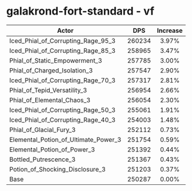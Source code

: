 # galakrond-fort-standard - vf
| Actor | DPS | Increase |
|---|:---:|:---:|
|Iced_Phial_of_Corrupting_Rage_95_3|260234|3.97%|
|Iced_Phial_of_Corrupting_Rage_85_3|258965|3.47%|
|Phial_of_Static_Empowerment_3|257785|3.00%|
|Phial_of_Charged_Isolation_3|257547|2.90%|
|Iced_Phial_of_Corrupting_Rage_70_3|257317|2.81%|
|Phial_of_Tepid_Versatility_3|256954|2.66%|
|Phial_of_Elemental_Chaos_3|256054|2.30%|
|Iced_Phial_of_Corrupting_Rage_50_3|255061|1.91%|
|Iced_Phial_of_Corrupting_Rage_40_3|254003|1.48%|
|Phial_of_Glacial_Fury_3|252112|0.73%|
|Elemental_Potion_of_Ultimate_Power_3|251754|0.59%|
|Elemental_Potion_of_Power_3|251392|0.44%|
|Bottled_Putrescence_3|251367|0.43%|
|Potion_of_Shocking_Disclosure_3|251203|0.37%|
|Base|250287|0.00%|
